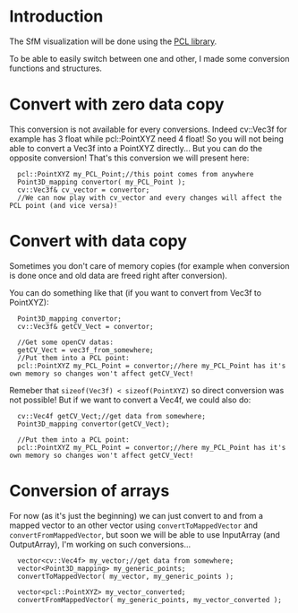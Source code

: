 # Introduction #

The SfM visualization will be done using the [PCL library](http://pointclouds.org/).

To be able to easily switch between one and other, I made some conversion functions and structures.

# Convert with zero data copy #

This conversion is not available for every conversions. Indeed cv::Vec3f for example has 3 float while pcl::PointXYZ need 4 float! So you will not being able to convert a Vec3f into a PointXYZ directly... But you can do the opposite conversion! That's this conversion we will present here:
```
  pcl::PointXYZ my_PCL_Point;//this point comes from anywhere
  Point3D_mapping convertor( my_PCL_Point );
  cv::Vec3f& cv_vector = convertor;
  //We can now play with cv_vector and every changes will affect the PCL point (and vice versa)!
```

# Convert with data copy #
Sometimes you don't care of memory copies (for example when conversion is done once and old data are freed right after conversion).

You can do something like that (if you want to convert from Vec3f to PointXYZ):
```
  Point3D_mapping convertor;
  cv::Vec3f& getCV_Vect = convertor;
  
  //Get some openCV datas:
  getCV_Vect = vec3f_from_somewhere;
  //Put them into a PCL point:
  pcl::PointXYZ my_PCL_Point = convertor;//here my_PCL_Point has it's own memory so changes won't affect getCV_Vect!
```
Remeber that `sizeof(Vec3f) < sizeof(PointXYZ)` so direct conversion was not possible! But if we want to convert a Vec4f, we could also do:
```
  cv::Vec4f getCV_Vect;//get data from somewhere;
  Point3D_mapping convertor(getCV_Vect);
  
  //Put them into a PCL point:
  pcl::PointXYZ my_PCL_Point = convertor;//here my_PCL_Point has it's own memory so changes won't affect getCV_Vect!
```
# Conversion of arrays #
For now (as it's just the beginning) we can just convert to and from a mapped vector to an other vector using `convertToMappedVector` and `convertFromMappedVector`, but soon we will be able to use InputArray (and OutputArray), I'm working on such conversions...
```
  vector<cv::Vec4f> my_vector;//get data from somewhere;
  vector<Point3D_mapping> my_generic_points;
  convertToMappedVector( my_vector, my_generic_points );

  vector<pcl::PointXYZ> my_vector_converted;
  convertFromMappedVector( my_generic_points, my_vector_converted );
```